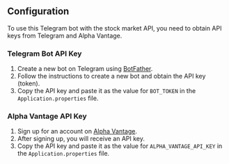 ## Configuration

To use this Telegram bot with the stock market API, you need to obtain API keys from Telegram and Alpha Vantage.

### Telegram Bot API Key

1. Create a new bot on Telegram using [BotFather](https://t.me/botfather).
2. Follow the instructions to create a new bot and obtain the API key (token).
3. Copy the API key and paste it as the value for `BOT_TOKEN` in the `Application.properties` file.

### Alpha Vantage API Key

1. Sign up for an account on [Alpha Vantage](https://www.alphavantage.co/support/#api-key).
2. After signing up, you will receive an API key.
3. Copy the API key and paste it as the value for `ALPHA_VANTAGE_API_KEY` in the `Application.properties` file.
